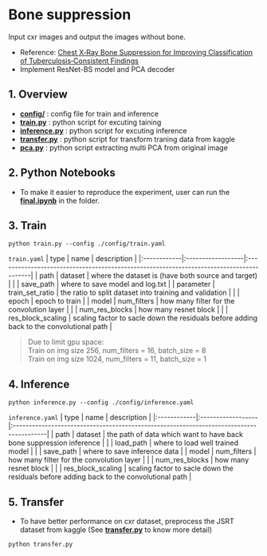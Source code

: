 # Bone suppression
Input cxr images and output the images without bone. 
- Reference: [Chest X‐Ray Bone Suppression for Improving Classification of
Tuberculosis‐Consistent Findings](https://arxiv.org/abs/2104.04518)
- Implement ResNet-BS model and PCA decoder

## 1. Overview

- [**config/**](config) : config file for train and inference
- [**train.py**](train.py) : python script for excuting taining
- [**inference.py**](inference.py) : python script for excuting inference
- [**transfer.py**](transfer.py) : python script for transform traning data from kaggle
- [**pca.py**](pca.py) : python script extracting multi PCA from original image

## 2. Python Notebooks
- To make it easier to reproduce the experiment, user can run the [**final.ipynb**](final.ipynb) in the folder.

## 3. Train 
```
python train.py --config ./config/train.yaml
```
```train.yaml```
| type        | name              | description                                                                             |
|:------------|:------------------|:----------------------------------------------------------------------------------------|
| path        | dataset           | where the dataset is (have both source and target)                                      |
|             | save_path         | where to save model and log.txt                                                         |
| parameter   | train_set_ratio   | the ratio to split dataset into training and validation                                 |
|             | epoch             | epoch to train                                                                          |
| model       | num_filters       | how many filter for the convolution layer                                               |
|             | num_res_blocks    | how many resnet block                                                                   |
|             | res_block_scaling | scaling factor to sacle down the residuals before adding back to the convolutional path |
> Due to limit gpu space:  
> Train on img size 256, num_filters = 16, batch_size = 8   
> Train on img size 1024, num_filters = 11, batch_size = 1

## 4. Inference 
```
python inference.py --config ./config/inference.yaml
```
```inference.yaml```
| type        | name              | description                                                                             |
|:------------|:------------------|:----------------------------------------------------------------------------------------|
| path        | dataset           | the path of data which want to have back bone suppression inference                     |
|             | load_path         | where to load well trained model                                                        |
|             | save_path         | where to save inference data                                                            |
| model       | num_filters       | how many filter for the convolution layer                                               |
|             | num_res_blocks    | how many resnet block                                                                   |
|             | res_block_scaling | scaling factor to sacle down the residuals before adding back to the convolutional path |

## 5. Transfer
- To have better performance on cxr dataset, preprocess the JSRT dataset from kaggle (See [**transfer.py**](transfer.py) to know more detail)
```
python transfer.py
```